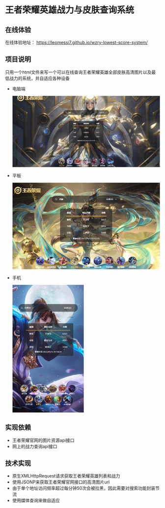 # 王者荣耀英雄战力与皮肤查询系统
## 在线体验 

在线体验地址：
https://leomessi7.github.io/wzry-lowest-score-system/

## 项目说明

只用一个html文件来写一个可以在线查询王者荣耀英雄全部皮肤高清图片以及最低战力的系统，并自适应各种设备

- 电脑端

  <img src="desktop.png" style="zoom: 50%;" />

- 平板

  <img src="pad.png" style="zoom: 74%;" />

- 手机

   <img src="phone.png" style="zoom: 50%;" />

## 实现依赖
- 王者荣耀官网的图片资源api接口
- 网上的战力查询api接口
## 技术实现
- 原生XMLHttpRequest请求获取王者荣耀英雄列表和战力
- 使用JSONP来获取王者荣耀官网接口的高清图片url 
- 由于单个地址访问频率超过每分钟50次会被拉黑，因此需要对搜索功能封装节流
- 使用媒体查询来做自适应

